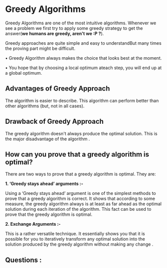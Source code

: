 # Greedy Algorithms

Greedy Algorithms are one of the most intuitive algorithms. Whenever we see a problem we first try to apply some greedy strategy to get the answer(**we humans are greedy, aren't we :P ?**). 

Greedy approaches are quite simple and easy to understandBut many times the proving part might be difficult.

• Greedy Algorithm always makes the choice that looks best at the moment.

• You hope that by choosing a local optimum ateach step, you will end up at a global optimum.

## Advantages of Greedy Approach
The algorithm is easier to describe.
This algorithm can perform better than other algorithms (but, not in all cases).

## Drawback of Greedy Approach
The greedy algorithm doesn't always produce the optimal solution. This is the major disadvantage of the algorithm .



## How can you prove that a greedy algorithm is optimal?
There are two ways to prove that a greedy algorithm is optimal. They are:


**1. ‘Greedy stays ahead’ arguments :-**

Using a ‘Greedy stays ahead’ argument is one of the simplest methods to prove that a greedy algorithm is correct. It shows that according to some measure, the greedy algorithm always is at least as far ahead as the optimal solution during each iteration of the algorithm. This fact can be used to prove that the greedy algorithm is optimal.



**2. Exchange Arguments :-**


This is a rather versatile technique. It essentially shows you that it is possible for you to iteratively transform any optimal solution into the solution produced by the greedy algorithm without making any change .


## Questions :
